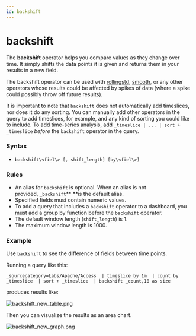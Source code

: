 ```yaml
---
id: backshift
---
```


# backshift

The **backshift** operator helps you compare values as they change over
time. It simply shifts the data points it is given and returns them in
your results in a new field.

The backshift operator can be used
with [rollingstd](rollingstd.md "rollingstd"), [smooth](smooth.md "smooth"),
or any other operators whose results could be affected by spikes of data
(where a spike could possibly throw off future results).

It is important to note that `backshift` does not automatically add
timeslices, nor does it do any sorting. You can manually add other
operators in the query to add timeslices, for example, and any kind of
sorting you could like to include. To add time-series analysis,
add `_timeslice | ... | sort + _timeslice` *before* the `backshift`
operator in the query.

### Syntax

* `backshift\<fiel\> [, shift_length] [by\<fiel\>]`

### Rules

* An alias for `backshift` is optional. When an alias is not
    provided, `_backshift`** **is the default alias.
* Specified fields must contain numeric values.
* To add a query that includes a `backshift` operator to a dashboard,
    you must add a group by function before the `backshift` operator.
* The default window length (`shift_length`) is 1.
* The maximum window length is 1000.

### Example

Use `backshift` to see the difference of fields between time points.

Running a query like this:

`_sourcecategory=Labs/Apache/Access  | timeslice by 1m  | count by _timeslice  | sort + _timeslice  | backshift _count,10 as size`

produces results like:

![backshift_new_table.png](../../static/img/Search-Query-Language/Search-Operators/backshift/backshift-table-1.png)

Then you can visualize the results as an area chart.

![backshift_new_graph.png](../../static/img/Search-Query-Language/Search-Operators/backshift/area-chart-backshift-1.png)

 
